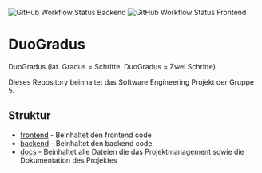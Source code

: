![GitHub Workflow Status Backend](https://img.shields.io/github/actions/workflow/status/SE-TINF22B2/DuoGradus/backend.yml?style=flat-square&label=Backend)
![GitHub Workflow Status Frontend](https://img.shields.io/github/actions/workflow/status/SE-TINF22B2/DuoGradus/frontend.yml?style=flat-square&label=Frontend)

# DuoGradus

DuoGradus (lat. Gradus = Schritte, DuoGradus = Zwei Schritte)

Dieses Repository beinhaltet das Software Engineering Projekt der Gruppe 5.

## Struktur

- [frontend](./frontend/) - Beinhaltet den frontend code
- [backend](./backend/) -  Beinhaltet den backend code
- [docs](./docs/) - Beinhaltet alle Dateien die das Projektmanagement sowie die Dokumentation des Projektes
